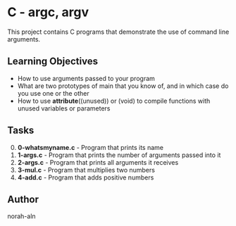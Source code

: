 # C - argc, argv

This project contains C programs that demonstrate the use of command line arguments.

## Learning Objectives
- How to use arguments passed to your program
- What are two prototypes of main that you know of, and in which case do you use one or the other
- How to use __attribute__((unused)) or (void) to compile functions with unused variables or parameters

## Tasks

0. **0-whatsmyname.c** - Program that prints its name
1. **1-args.c** - Program that prints the number of arguments passed into it
2. **2-args.c** - Program that prints all arguments it receives
3. **3-mul.c** - Program that multiplies two numbers
4. **4-add.c** - Program that adds positive numbers

## Author
norah-aln
